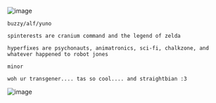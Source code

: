 ![image](https://github.com/craniumcommand/tweekbroskicoffee/assets/137795848/a0c15d6c-673e-4f41-aff3-006fb4d50b47)

`buzzy/alf/yuno`

`spinterests are cranium command and the legend of zelda`

`hyperfixes are psychonauts, animatronics, sci-fi, chalkzone, and whatever happened to robot jones`

`minor`

`woh ur transgener.... tas so cool.... and straightbian :3`

![image](https://github.com/craniumcommand/tweekbroskicoffee/assets/137795848/751137b0-b01d-4400-96f2-8d83b973682c)

